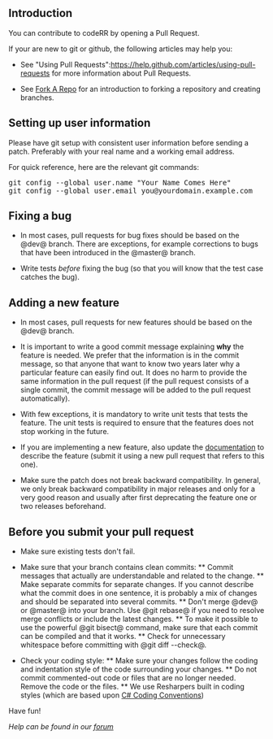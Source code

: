 ## Introduction

You can contribute to codeRR by opening a Pull Request.

If your are new to git or github, the following articles may help you:

* See "Using Pull Requests":https://help.github.com/articles/using-pull-requests for more information about Pull Requests.

* See <a href="http://help.github.com/forking/">Fork A Repo</a> for an introduction to forking a repository and creating branches.

## Setting up user information

Please have git setup with consistent user information before sending a patch. Preferably with your real name and a working email address.

For quick reference, here are the relevant git commands:

<pre>
git config --global user.name "Your Name Comes Here"
git config --global user.email you@yourdomain.example.com
</pre>

## Fixing a bug

* In most cases, pull requests for bug fixes should be based on the @dev@ branch. There are exceptions, for example corrections to bugs that have been introduced in the @master@ branch.

* Write tests *before* fixing the bug (so that you will know that the test case catches the bug). 

## Adding a new feature

* In most cases, pull requests for new features should be based on the @dev@ branch.

* It is important to write a good commit message explaining **why** the feature is needed. We prefer that the information is in the commit message, so that anyone that want to know two years later why a particular feature can easily find out. It does no harm to provide the same information in the pull request (if the pull request consists of a single commit, the commit message will be added to the pull request automatically).

* With few exceptions, it is mandatory to write unit tests that tests the feature. The unit tests is required to ensure that the features does not stop working in the future.

* If you are implementing a new feature, also update the [documentation](https://github.com/coderrapp/coderr.documentation) to describe the feature (submit it using a new pull request that refers to this one).

* Make sure the patch does not break backward compatibility. In general, we only break backward compatibility in major releases and only for a very good reason and usually after first deprecating the feature one or two releases beforehand.

## Before you submit your pull request

* Make sure existing tests don't fail.

* Make sure that your branch contains clean commits:
** Commit messages that actually are understandable and related to the change.
** Make separate commits for separate changes. If you cannot describe what the commit does in one sentence, it is probably a mix of changes and should be separated into several commits.
** Don't merge @dev@ or @master@ into your branch. Use @git rebase@ if you need to resolve merge conflicts or include the latest changes.
** To make it possible to use the powerful @git bisect@ command, make sure that each commit can be compiled and that it works.
** Check for unnecessary whitespace before committing with @git diff --check@.

* Check your coding style:
** Make sure your changes follow the coding and indentation style of the code surrounding your changes.
** Do not commit commented-out code or files that are no longer needed. Remove the code or the files.
** We use Resharpers built in coding styles (which are based upon [C# Coding Conventions](https://docs.microsoft.com/en-us/dotnet/csharp/programming-guide/inside-a-program/coding-conventions))

Have fun!

*Help can be found in our [forum](http://discuss.coderrapp.com)*